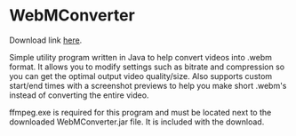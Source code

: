 WebMConverter
=============

Download link [here](https://github.com/Zyin055/WebMConverter/releases).

Simple utility program written in Java to help convert videos into .webm format. It allows you to modify settings such as bitrate and compression so you can get the optimal output video quality/size. Also supports custom start/end times with a screenshot previews to help you make short .webm's instead of converting the entire video.

ffmpeg.exe is required for this program and must be located next to the downloaded WebMConverter.jar file. It is included with the download.
